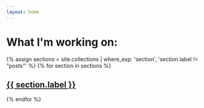 ```yaml
---
layout: home
---
```


# What I'm working on:
{% assign sections = site.collections | where_exp: 'section', 'section.label != "posts"' %}
{% for section in sections %}
## <a href="{{ section.label }}">{{ section.label }}</a>
{% endfor %}
